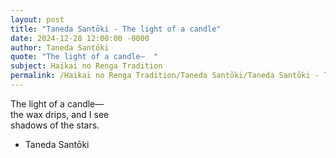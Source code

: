 ```yaml
---
layout: post
title: "Taneda Santōki - The light of a candle"
date: 2024-12-28 12:00:00 -0000
author: Taneda Santōki
quote: "The light of a candle—  "
subject: Haikai no Renga Tradition
permalink: /Haikai no Renga Tradition/Taneda Santōki/Taneda Santōki - The light of a candle
---
```


The light of a candle—  
the wax drips, and I see  
shadows of the stars.

- Taneda Santōki
